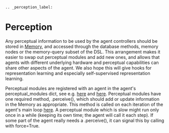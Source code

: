 ```eval_rst
.. _perception_label:
```
# Perception
Any perceptual information to be used by the agent controllers should be stored in [Memory](memory.md), and accessed through the database methods, memory nodes or the memory-query subset of the DSL.  This arrangement makes it easier to swap out perceptual modules and add new ones, and allows that agents with different underlying hardware and perceptual capabilities can share other aspects of the agent.  We also hope this will give hooks for representation learning and especially self-supervised representation learning.


Perceptual modules are registered with an agent in the agent's perceptual_modules dict, see e.g. [here](https://github.com/facebookresearch/fairo/blob/main/agents/locobot/locobot_agent.py#L206) and
[here](https://github.com/facebookresearch/fairo/blob/main/agents/craftassist/craftassist_agent.py#L186).  Perceptual modules have one required method, .perceive(), which should add or update information in the Memory as appropriate.  This method is called on each iteration of the agent's main loop [here](https://github.com/facebookresearch/fairo/blob/main/agents/loco_mc_agent.py#L281).  A perceptual module which is slow might run only once in a while (keeping its own time; the agent will call it each step).  If some part of the agent really needs a .perceive(), it can signal this by calling with force=True.
